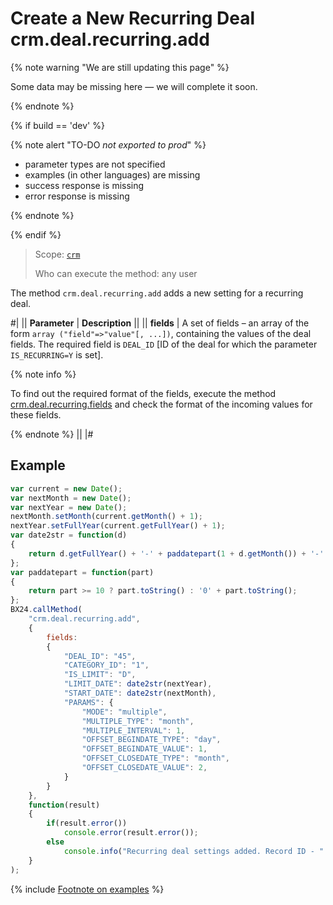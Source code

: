 # Create a New Recurring Deal crm.deal.recurring.add

{% note warning "We are still updating this page" %}

Some data may be missing here — we will complete it soon.

{% endnote %}

{% if build == 'dev' %}

{% note alert "TO-DO _not exported to prod_" %}

- parameter types are not specified
- examples (in other languages) are missing
- success response is missing
- error response is missing

{% endnote %}

{% endif %}

> Scope: [`crm`](../../../scopes/permissions.md)
>
> Who can execute the method: any user

The method `crm.deal.recurring.add` adds a new setting for a recurring deal.

#|
|| **Parameter** | **Description** ||
|| **fields** | A set of fields – an array of the form `array ("field"=>"value"[, ...])`, containing the values of the deal fields. The required field is `DEAL_ID` [ID of the deal for which the parameter `IS_RECURRING=Y` is set]. 

{% note info %}

To find out the required format of the fields, execute the method [crm.deal.recurring.fields](./crm-deal-recurring-fields.md) and check the format of the incoming values for these fields.

{% endnote %}
||
|#

## Example

```js
var current = new Date();
var nextMonth = new Date();
var nextYear = new Date();
nextMonth.setMonth(current.getMonth() + 1);
nextYear.setFullYear(current.getFullYear() + 1);
var date2str = function(d)
{
    return d.getFullYear() + '-' + paddatepart(1 + d.getMonth()) + '-' + paddatepart(d.getDate()) + 'T' + paddatepart(d.getHours()) + ':' + paddatepart(d.getMinutes()) + ':' + paddatepart(d.getSeconds()) + '+02:00';
};
var paddatepart = function(part)
{
    return part >= 10 ? part.toString() : '0' + part.toString();
};
BX24.callMethod(
    "crm.deal.recurring.add",
    {
        fields:
        {
            "DEAL_ID": "45",
            "CATEGORY_ID": "1",
            "IS_LIMIT": "D",
            "LIMIT_DATE": date2str(nextYear),
            "START_DATE": date2str(nextMonth),
            "PARAMS": {
                "MODE": "multiple",
                "MULTIPLE_TYPE": "month",
                "MULTIPLE_INTERVAL": 1,
                "OFFSET_BEGINDATE_TYPE": "day",
                "OFFSET_BEGINDATE_VALUE": 1,
                "OFFSET_CLOSEDATE_TYPE": "month",
                "OFFSET_CLOSEDATE_VALUE": 2,
            }
        }
    },
    function(result)
    {
        if(result.error())
            console.error(result.error());
        else
            console.info("Recurring deal settings added. Record ID - " + result.data());
    }
);
```

{% include [Footnote on examples](../../../../_includes/examples.md) %}